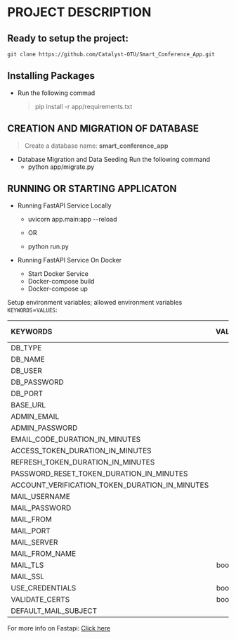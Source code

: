 # PROJECT DESCRIPTION

## Ready to setup the project:
    git clone https://github.com/Catalyst-OTU/Smart_Conference_App.git


## Installing Packages
- Run the following commad
    > pip install -r app/requirements.txt



## CREATION AND MIGRATION OF DATABASE
>  Create a database name: **smart_conference_app**


- Database Migration and Data Seeding
Run the following command
    - python app/migrate.py


## RUNNING OR STARTING APPLICATON
- Running FastAPI Service Locally
    - uvicorn app.main:app --reload

    - OR

    - python run.py


- Running FastAPI Service On Docker 
    - Start Docker Service
    - Docker-compose build
    - Docker-compose up





Setup environment variables; allowed environment variables `KEYWORDS`=`VALUES`:

| KEYWORDS | VALUES | DEFAULT VALUE | VALUE TYPE | 
| :------------ | :---------------------: | :------------------: | :------------------: |
| DB_TYPE | | Mysql | string 
| DB_NAME | | smart_conference_app | string 
| DB_USER | | root | string 
| DB_PASSWORD | |  | string 
| DB_PORT | | 3306/3307 | integer   
| BASE_URL | | http://localhost:8000/ | string  
| ADMIN_EMAIL | | admin@admin.com | string 
| ADMIN_PASSWORD | | openforme | string 
| EMAIL_CODE_DURATION_IN_MINUTES | | 15 | integer 
| ACCESS_TOKEN_DURATION_IN_MINUTES | | 60 | integer 
| REFRESH_TOKEN_DURATION_IN_MINUTES | | 600 | integer 
| PASSWORD_RESET_TOKEN_DURATION_IN_MINUTES | | 15 | integer 
| ACCOUNT_VERIFICATION_TOKEN_DURATION_IN_MINUTES | | 15 | integer 
| MAIL_USERNAME | | | string 
| MAIL_PASSWORD | | | string 
| MAIL_FROM | | | string 
| MAIL_PORT | | | string 
| MAIL_SERVER | | | string 
| MAIL_FROM_NAME | | | string 
| MAIL_TLS |  boolean 
| MAIL_SSL | | false | boolean 
| USE_CREDENTIALS |  boolean 
| VALIDATE_CERTS |  boolean 
| DEFAULT_MAIL_SUBJECT | | | string 





For more info on Fastapi: [Click here](https://fastapi.tiangolo.com/)
